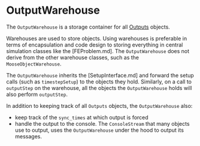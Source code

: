 # OutputWarehouse

The `OutputWarehouse` is a storage container for all [Outputs](syntax/Outputs/index.md)
objects.

Warehouses are used to store objects. Using warehouses is preferable in terms of encapsulation and code design
to storing everything in central simulation classes like the [FEProblem.md]. The `OutputWarehouse` does not
derive from the other warehouse classes, such as the `MooseObjectWarehouse`.

The `OutputWarehouse` inherits the
[SetupInterface.md] and forward the setup calls (such as `timestepSetup`) to the objects they hold. Similarly,
on a call to `outputStep` on the warehouse, all the objects the `OutputWarehouse` holds will also perform
`outputStep`.

In addition to keeping track of all `Outputs` objects, the `OutputWarehouse` also:

- keep track of the `sync_times` at which output is forced
- handle the output to the console. The `ConsoleStream` that many objects use to output, uses the `OutputWarehouse`
  under the hood to output its messages.
